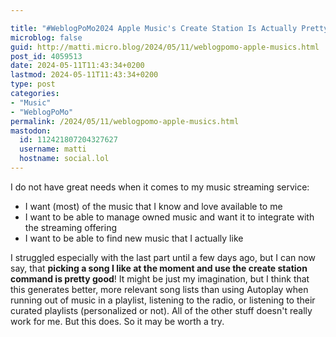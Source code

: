 ```yaml
---

title: "#WeblogPoMo2024 Apple Music's Create Station Is Actually Pretty Good"
microblog: false
guid: http://matti.micro.blog/2024/05/11/weblogpomo-apple-musics.html
post_id: 4059513
date: 2024-05-11T11:43:34+0200
lastmod: 2024-05-11T11:43:34+0200
type: post
categories:
- "Music"
- "WeblogPoMo"
permalink: /2024/05/11/weblogpomo-apple-musics.html
mastodon:
  id: 112421807204327627
  username: matti
  hostname: social.lol
---
```

I do not have great needs when it comes to my music streaming service:

- I want (most) of the music that I know and love available to me
- I want to be able to manage owned music and want it to integrate with the streaming offering
- I want to be able to find new music that I actually like

I struggled especially with the last part until a few days ago, but I can now say, that **picking a song I like at the moment and use the create station command is pretty good**! It might be just my imagination, but I think that this generates better, more relevant song lists than using Autoplay when running out of music in a playlist, listening to the radio, or listening to their curated playlists (personalized or not). All of the other stuff doesn't really work for me. But this does. So it may be worth a try.
